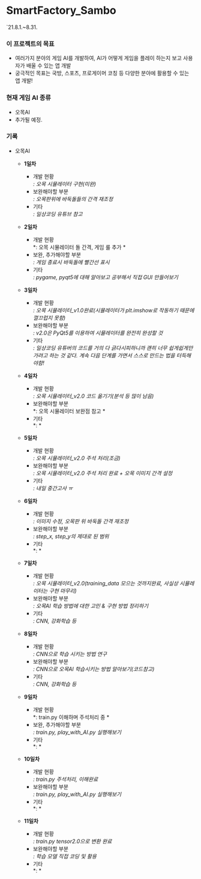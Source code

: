 # SmartFactory_Sambo
`21.8.1.~8.31.

### 이 프로젝트의 목표

+ 여러가지 분야의 게임 AI를 개발하여, AI가 어떻게 게임을 플레이 하는지 보고 사용자가 배울 수 있는 앱 개발 
+ 궁극적인 목표는 국방, 스포츠, 프로게이머 코칭 등 다양한 분야에 활용할 수 있는 앱 개발!

### 현재 게임 AI 종류

+ 오목AI
+ 추가될 예정.

### 기록

+ 오목AI

  - __1일차__
  
    * 개발 현황    
    *: 오목 시뮬레이터 구현(미완)*
    * 보완해야할 부분   
    *: 오목판위에 바둑돌들의 간격 재조정*
    * 기타      
    *: 일상코딩 유튜브 참고*

  - __2일차__
  
    * 개발 현황    
    *: 오목 시뮬레이터 돌 간격, 게임 룰 추가 *
    * 보완, 추가해야할 부분   
    *: 게임 종료시 바둑돌에 빨간선 표시*
    * 기타      
    *: pygame, pyqt5에 대해 알아보고 공부해서 직접 GUI 만들어보기*

  - __3일차__
  
    * 개발 현황    
    *: 오목 시뮬레이터_v1.0완료(시뮬레이터가 plt.imshow로 작동하기 때문에 껄끄럽지 못함)*
    * 보완해야할 부분   
    *: v2.0은 PyQt5를 이용하여 시뮬레이터를 완전히 완성할 것*
    * 기타      
    *: 일상코딩 유튜버의 코드를 거의 다 긁다시피하니까 괜히 너무 쉽게쉽게만 가려고 하는 것 같다.
       계속 다음 단계를 가면서 스스로 만드는 법을 터득해야함!*    

  - __4일차__
  
    * 개발 현황    
    *: 오목 시뮬레이터_v2.0 코드 옮기기(분석 등 많이 남음)*
    * 보완해야할 부분   
    *: 오목 시뮬레이터 보완점 참고 *
    * 기타      
    *: *     

  - __5일차__
  
    * 개발 현황    
    *: 오목 시뮬레이터_v2.0 주석 처리(조금)*
    * 보완해야할 부분   
    *: 오목 시뮬레이터_v2.0 주석 처리 완료 + 오목 이미지 간격 설정*
    * 기타      
    *: 내일 중간고사 ㅠ*      

  - __6일차__
  
    * 개발 현황    
    *: 이미지 수정, 오목판 위 바둑돌 간격 재조정*
    * 보완해야할 부분   
    *: step_x, step_y의 제대로 된 범위*
    * 기타      
    *: * 

  - __7일차__
  
    * 개발 현황    
    *: 오목 시뮬레이터_v2.0(training_data 모으는 것까지완료, 사실상 시뮬레이터는 구현 마무리)*
    * 보완해야할 부분   
    *: 오목AI 학습 방법에 대한 고민 & 구현 방법 정리하기*
    * 기타      
    *: CNN, 강화학습 등*

  - __8일차__
  
    * 개발 현황    
    *: CNN으로 학습 시키는 방법 연구*
    * 보완해야할 부분   
    *: CNN으로 오목AI 학습시키는 방법 알아보기(코드참고)*
    * 기타      
    *: CNN, 강화학습 등*    

  - __9일차__
  
    * 개발 현황    
    *: train.py 이해하며 주석처리 중 *
    * 보완, 추가해야할 부분   
    *: train.py, play_with_AI.py 실행해보기*
    * 기타      
    *: *

  - __10일차__
  
    * 개발 현황    
    *: train.py 주석처리, 이해완료*
    * 보완해야할 부분   
    *: train.py, play_with_AI.py 실행해보기*
    * 기타      
    *: *
    
  - __11일차__
  
    * 개발 현황    
    *: train.py tensor2.0으로 변환 완료*
    * 보완해야할 부분   
    *: 학습 모델 직접 코딩 및 활용*
    * 기타      
    *: *
